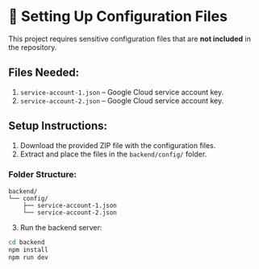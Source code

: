 # 🔐 Setting Up Configuration Files

This project requires sensitive configuration files that are **not included** in the repository.

## Files Needed:
1. `service-account-1.json` – Google Cloud service account key.  
2. `service-account-2.json` – Google Cloud service account key.

## Setup Instructions:
1. Download the provided ZIP file with the configuration files.  
2. Extract and place the files in the `backend/config/` folder.

### Folder Structure:
```
backend/
└── config/
    ├── service-account-1.json
    └── service-account-2.json
```

3. Run the backend server:
```bash
cd backend
npm install
npm run dev
```
